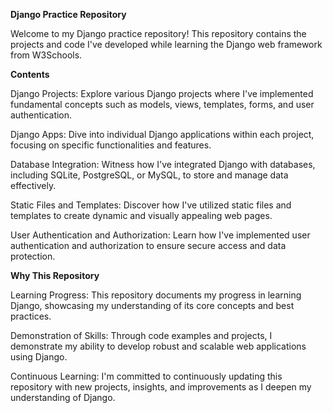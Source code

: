 **Django Practice Repository**

Welcome to my Django practice repository! This repository contains the projects and code I've developed while learning the Django web framework from W3Schools.

**Contents**

Django Projects: Explore various Django projects where I've implemented fundamental concepts 
such as models, views, templates, forms, and user authentication.

Django Apps: Dive into individual Django applications within each project, 
focusing on specific functionalities and features.

Database Integration: Witness how I've integrated Django with databases, including SQLite, 
PostgreSQL, or MySQL, to store and manage data effectively.

Static Files and Templates: Discover how I've utilized static files and templates to
create dynamic and visually appealing web pages.

User Authentication and Authorization: Learn how I've implemented user authentication 
and authorization to ensure secure access and data protection.

**Why This Repository**

Learning Progress: This repository documents my progress in learning Django, 
showcasing my understanding of its core concepts and best practices.

Demonstration of Skills: Through code examples and projects, I demonstrate my 
ability to develop robust and scalable web applications using Django.

Continuous Learning: I'm committed to continuously updating this repository with new projects, insights, and improvements as I deepen my understanding of Django.
